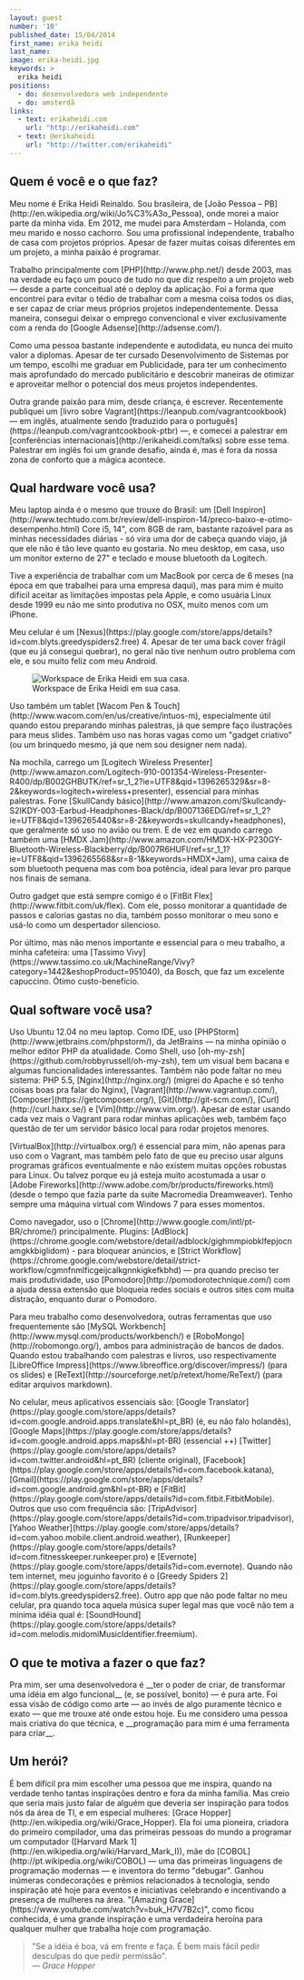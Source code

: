 ```yaml
---
layout: guest
number: '10'
published_date: 15/04/2014
first_name: erika heidi
last_name:
image: erika-heidi.jpg
keywords: >
  erika heidi
positions:
  - do: desenvolvedora web independente
  - do: amsterdã
links:
  - text: erikaheidi.com
    url: "http://erikaheidi.com"
  - text: @erikaheidi
    url: "http://twitter.com/erikaheidi"
---
```


<section class="question">
  <div class="wrapper">
    <div class="question-title-area">
      <h2 class="question-title">Quem é você e o que faz?</h2>
    </div>
    <div class="question-content-area">
      <div class="question-content text">
        <p>
        Meu nome é Erika Heidi Reinaldo. Sou brasileira, de [João Pessoa – PB](http://en.wikipedia.org/wiki/Jo%C3%A3o_Pessoa),
        onde morei a maior parte da minha vida. Em 2012, me mudei para Amsterdam
        – Holanda, com meu marido e nosso cachorro. Sou uma profissional
        independente, trabalho de casa com projetos próprios. Apesar de fazer
        muitas coisas diferentes em um projeto, a minha paixão é programar.
        </p>
        <p>
        Trabalho principalmente com [PHP](http://www.php.net/) desde 2003, mas na verdade eu faço um
        pouco de tudo no que diz respeito a um projeto web — desde a parte
        conceitual até o deploy da aplicação. Foi a forma que encontrei para
        evitar o tédio de trabalhar com a mesma coisa todos os dias, e ser capaz
        de criar meus próprios projetos independentemente. Dessa maneira,
        consegui deixar o emprego convencional e viver exclusivamente com a
        renda do [Google Adsense](http://adsense.com/‎).
        </p>
        <p>
        Como uma pessoa bastante independente e autodidata, eu nunca dei muito
        valor a diplomas. Apesar de ter cursado Desenvolvimento de Sistemas por
        um tempo, escolhi me graduar em Publicidade, para ter um conhecimento
        mais aprofundado do mercado publicitário e descobrir maneiras de
        otimizar e aproveitar melhor o potencial dos meus projetos
        independentes.
        </p>
        <p>
        Outra grande paixão para mim, desde criança, é escrever. Recentemente
        publiquei um [livro sobre Vagrant](https://leanpub.com/vagrantcookbook) — em inglês, atualmente sendo
        [traduzido para o português](https://leanpub.com/vagrantcookbook-ptbr) —, e comecei a palestrar em [conferências internacionais](http://erikaheidi.com/talks)
        sobre esse tema. Palestrar em inglês foi um grande desafio, ainda é, mas
        é fora da nossa zona de conforto que a mágica acontece.
        </p>
      </div>
    </div>
  </div>
</section>

<section class="question">
  <div class="wrapper">
    <div class="question-title-area">
      <h2 class="question-title">Qual hardware você usa?</h2>
    </div>
    <div class="question-content-area">
      <div class="question-content text">
        <p>
        Meu laptop ainda é o mesmo que trouxe do Brasil: um [Dell Inspiron](http://www.techtudo.com.br/review/dell-inspiron-14/preco-baixo-e-otimo-desempenho.html) Core
        i5, 14", com 8GB de ram, bastante razoável para as minhas necessidades
        diárias - só vira uma dor de cabeça quando viajo, já que ele não é tão
        leve quanto eu gostaria. No meu desktop, em casa, uso um monitor externo
        de 27" e teclado e mouse bluetooth da Logitech.
        </p>
        <p>
        Tive a experiência de trabalhar com um MacBook por cerca de 6 meses (na
        época em que trabalhei para uma empresa daqui), mas para mim é muito
        difícil aceitar as limitações impostas pela Apple, e como usuária Linux
        desde 1999 eu não me sinto produtiva no OSX, muito menos com um iPhone.
        </p>
        <p>
        Meu celular é um [Nexus](https://play.google.com/store/apps/details?id=com.blyts.greedyspiders2.free) 4. Apesar de ter uma back cover frágil (que eu já
        consegui quebrar), no geral não tive nenhum outro problema com ele,  e
        sou muito feliz com meu Android.
        </p>
        <figure class="image-fit">
          <img src="/images/content/erika-heidi-workspace.jpg"
               alt="Workspace de Erika Heidi em sua casa." />
          <figcaption>Workspace de Erika Heidi em sua casa.</figcaption>
        </figure>
        <p>
        Uso também um tablet [Wacom Pen & Touch](http://www.wacom.com/en/us/creative/intuos-m), especialmente útil quando estou
        preparando minhas palestras, já que sempre faço ilustrações para meus
        slides. Também uso nas horas vagas como um "gadget criativo" (ou um
        brinquedo mesmo, já que nem sou designer nem nada).
        </p>
        <p>
        Na mochila, carrego um [Logitech Wireless Presenter](http://www.amazon.com/Logitech-910-001354-Wireless-Presenter-R400/dp/B002GHBUTK/ref=sr_1_2?ie=UTF8&qid=1396265329&sr=8-2&keywords=logitech+wireless+presenter), essencial para
        minhas palestras. Fone [SkullCandy básico](http://www.amazon.com/Skullcandy-S2IKDY-003-Earbud-Headphones-Black/dp/B007136EDG/ref=sr_1_2?ie=UTF8&qid=1396265440&sr=8-2&keywords=skullcandy+headphones), que geralmente só uso no avião
        ou trem. E de vez em quando carrego também uma [HMDX Jam](http://www.amazon.com/HMDX-HX-P230GY-Bluetooth-Wireless-Blackberry/dp/B007R6HUFI/ref=sr_1_1?ie=UTF8&qid=1396265568&sr=8-1&keywords=HMDX+Jam), uma caixa de
        som bluetooth pequena mas com boa potência, ideal para levar pro parque
        nos finais de semana.
        </p>
        <p>
        Outro gadget que está sempre comigo é o [FitBit Flex](http://www.fitbit.com/uk/flex). Com ele, posso
        monitorar a quantidade de passos e calorias gastas no dia, também posso
        monitorar o meu sono e usá-lo como um despertador silencioso.
        </p>
        <p>
        Por último, mas não menos importante e essencial para o meu trabalho, a
        minha cafeteira: uma [Tassimo Vivy](https://www.tassimo.co.uk/MachineRange/Vivy?category=1442&eshopProduct=951040), da Bosch, que faz um excelente
        capuccino. Ótimo custo-benefício.
        </p>
      </div>
    </div>
  </div>
</section>

<section class="question">
  <div class="wrapper">
    <div class="question-title-area">
      <h2 class="question-title">Qual software você usa?</h2>
    </div>
    <div class="question-content-area">
      <div class="question-content text">
        </p>
        <p>
        Uso Ubuntu 12.04 no meu laptop. Como IDE, uso [PHPStorm](http://www.jetbrains.com/phpstorm/), da JetBrains —
        na minha opinião o melhor editor PHP da atualidade. Como Shell, uso
        [oh-my-zsh](https://github.com/robbyrussell/oh-my-zsh), tem um visual bem bacana e algumas funcionalidades
        interessantes. Também não pode faltar no meu sistema: PHP 5.5, [Nginx](http://nginx.org/)
        (migrei do Apache e só tenho coisas boas pra falar do Nginx), [Vagrant](http://www.vagrantup.com/),
        [Composer](https://getcomposer.org/), [Git](http://git-scm.com/), [Curl](http://curl.haxx.se/) e [Vim](http://www.vim.org/). Apesar de estar usando cada vez mais o
        Vagrant para rodar minhas aplicações web, também faço questão de ter um
        servidor básico local para rodar projetos menores.
        </p>
        <p>
        [VirtualBox](http://virtualbox.org/) é essencial para mim, não apenas para uso com o Vagrant, mas
        também pelo fato de que eu preciso usar alguns programas gráficos
        eventualmente e não existem muitas opções robustas para Linux. Ou talvez
        porque eu já esteja muito acostumada a usar o [Adobe Fireworks](http://www.adobe.com/br/products/fireworks.html) (desde o
        tempo que fazia parte da suite Macromedia Dreamweaver). Tenho sempre uma
        máquina virtual com Windows 7 para esses momentos.
        </p>
        <p>
        Como navegador, uso o [Chrome](http://www.google.com/intl/pt-BR/chrome/) principalmente. Plugins: [AdBlock](https://chrome.google.com/webstore/detail/adblock/gighmmpiobklfepjocnamgkkbiglidom) - para
        bloquear anúncios, e [Strict Workflow](https://chrome.google.com/webstore/detail/strict-workflow/cgmnfnmlficgeijcalkgnnkigkefkbhd) — pra quando preciso ter mais
        produtividade, uso [Pomodoro](http://pomodorotechnique.com/) com a ajuda dessa extensão que bloqueia
        redes sociais e outros sites com muita distração, enquanto durar o
        Pomodoro.
        </p>
        <p>
        Para meu trabalho como desenvolvedora, outras ferramentas que uso
        frequentemente são [MySQL Workbench](http://www.mysql.com/products/workbench/) e [RoboMongo](http://robomongo.org/), ambos para administração
        de bancos de dados. Quando estou trabalhando com palestras e livros, uso
        respectivamente [LibreOffice Impress](https://www.libreoffice.org/discover/impress/) (para os slides) e [ReText](http://sourceforge.net/p/retext/home/ReText/) (para
        editar arquivos markdown).
        </p>
        <p>
        No celular, meus aplicativos essenciais são: [Google Translator](https://play.google.com/store/apps/details?id=com.google.android.apps.translate&hl=pt_BR) (é, eu
        não falo holandês), [Google Maps](https://play.google.com/store/apps/details?id=com.google.android.apps.maps&hl=pt-BR) (essencial ++) [Twitter](https://play.google.com/store/apps/details?id=com.twitter.android&hl=pt_BR) (cliente
        original), [Facebook](https://play.google.com/store/apps/details?id=com.facebook.katana), [Gmail](https://play.google.com/store/apps/details?id=com.google.android.gm&hl=pt-BR) e [FitBit](https://play.google.com/store/apps/details?id=com.fitbit.FitbitMobile). Outros que uso com frequência são:
        [TripAdvisor](https://play.google.com/store/apps/details?id=com.tripadvisor.tripadvisor), [Yahoo Weather](https://play.google.com/store/apps/details?id=com.yahoo.mobile.client.android.weather), [Runkeeper](https://play.google.com/store/apps/details?id=com.fitnesskeeper.runkeeper.pro) e [Evernote](https://play.google.com/store/apps/details?id=com.evernote). Quando não tem
        internet, meu joguinho favorito é o [Greedy Spiders 2](https://play.google.com/store/apps/details?id=com.blyts.greedyspiders2.free). Outro app que não
        pode faltar no meu celular, pra quando toca aquela música super legal
        mas que você não tem a mínima idéia qual é: [SoundHound](https://play.google.com/store/apps/details?id=com.melodis.midomiMusicIdentifier.freemium).
        </p>
      </div>
    </div>
  </div>
</section>

<section class="question">
  <div class="wrapper">
    <div class="question-title-area">
      <h2 class="question-title">O que te motiva a fazer o que faz?</h2>
    </div>
    <div class="question-content-area">
      <div class="question-content text">
        <p>
        Pra mim, ser uma desenvolvedora é __ter o poder de criar, de transformar
        uma idéia em algo funcional__ (e, se possível, bonito) — é pura arte. Foi
        essa visão de código como arte — ao invés de algo puramente técnico e
        exato — que me trouxe até onde estou hoje. Eu me considero uma pessoa
        mais criativa do que técnica, e __programação para mim é uma ferramenta
        para criar__.
        </p>
      </div>
    </div>
  </div>
</section>

<section class="question">
  <div class="wrapper">
    <div class="question-title-area">
      <h2 class="question-title">Um herói?</h2>
    </div>
    <div class="question-content-area">
      <div class="question-content text">
        <p>
        É bem difícil pra mim escolher uma pessoa que me inspira, quando na
        verdade tenho tantas inspirações dentro e fora da minha família. Mas
        creio que seria mais justo falar de alguém que deveria ser inspiração
        para todos nós da área de TI, e em especial mulheres: [Grace Hopper](http://en.wikipedia.org/wiki/Grace_Hopper). Ela
        foi uma pioneira, criadora do primeiro compilador, uma das primeiras
        pessoas do mundo a programar um computador ([Harvard Mark 1](http://en.wikipedia.org/wiki/Harvard_Mark_I)), mãe do
        [COBOL](http://pt.wikipedia.org/wiki/COBOL) — uma das primeiras linguagens de programação modernas — e
        inventora do termo "debugar". Ganhou inúmeras condecorações e prêmios
        relacionados à tecnologia, sendo inspiração até hoje para eventos e
        iniciativas celebrando e incentivando a presença de mulheres na área.
        "[Amazing Grace](https://www.youtube.com/watch?v=buk_H7V7B2c)", como ficou conhecida, é uma grande inspiração e uma
        verdadeira heroína para qualquer mulher que trabalha hoje com
        programação.
        </p>
        <blockquote>
          "Se a idéia é boa, vá em frente e faça. É bem mais fácil pedir
          desculpas do que pedir permissão".
          <footer>— <cite>Grace Hopper</cite></footer>
        </blockquote>
      </div>
    </div>
  </div>
</section>
